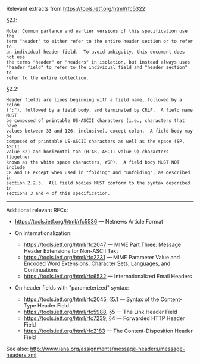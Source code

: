 Relevant extracts from <https://tools.ietf.org/html/rfc5322>:

§2.1:

    Note: Common parlance and earlier versions of this specification use the
    term "header" to either refer to the entire header section or to refer to
    an individual header field.  To avoid ambiguity, this document does not use
    the terms "header" or "headers" in isolation, but instead always uses
    "header field" to refer to the individual field and "header section" to
    refer to the entire collection.

§2.2:

    Header fields are lines beginning with a field name, followed by a colon
    (":"), followed by a field body, and terminated by CRLF.  A field name MUST
    be composed of printable US-ASCII characters (i.e., characters that have
    values between 33 and 126, inclusive), except colon.  A field body may be
    composed of printable US-ASCII characters as well as the space (SP, ASCII
    value 32) and horizontal tab (HTAB, ASCII value 9) characters (together
    known as the white space characters, WSP).  A field body MUST NOT include
    CR and LF except when used in "folding" and "unfolding", as described in
    section 2.2.3.  All field bodies MUST conform to the syntax described in
    sections 3 and 4 of this specification.

--------------------------------------------------------------------------------

Additional relevant RFCs:

- <https://tools.ietf.org/html/rfc5536> — Netnews Article Format

- On internationalization:
    - <https://tools.ietf.org/html/rfc2047> — MIME Part Three: Message Header
      Extensions for Non-ASCII Text
    - <https://tools.ietf.org/html/rfc2231> — MIME Parameter Value and Encoded
      Word Extensions: Character Sets, Languages, and Continuations
    - <https://tools.ietf.org/html/rfc6532> — Internationalized Email Headers

- On header fields with "parameterized" syntax:
    - <https://tools.ietf.org/html/rfc2045>, §5.1 — Syntax of the Content-Type
      Header Field
    - <https://tools.ietf.org/html/rfc5988>, §5 — The Link Header Field
    - <https://tools.ietf.org/html/rfc7239>, §4 — Forwarded HTTP Header Field
    - <https://tools.ietf.org/html/rfc2183> — The Content-Disposition Header
      Field

See also: <http://www.iana.org/assignments/message-headers/message-headers.xml>
